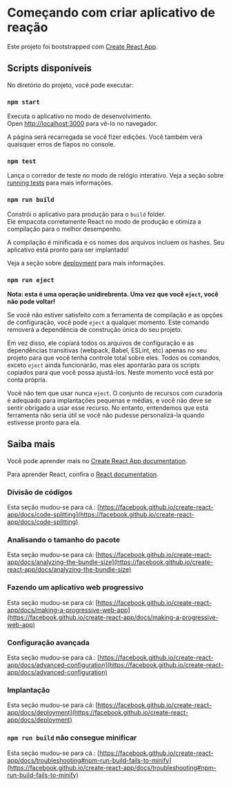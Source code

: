 # Começando com criar aplicativo de reação

Este projeto foi bootstrapped com [Create React App](https://github.com/facebook/create-react-app).

## Scripts disponíveis

No diretório do projeto, você pode executar:

### `npm start`

Executa o aplicativo no modo de desenvolvimento.\
Open [http://localhost:3000](http://localhost:3000) para vê-lo no navegador.

A página será recarregada se você fizer edições.
Você também verá quaisquer erros de fiapos no console.

### `npm test`

Lança o corredor de teste no modo de relógio interativo.
Veja a seção sobre [running tests](https://facebook.github.io/create-react-app/docs/running-tests) para mais informações.

### `npm run build`

Constrói o aplicativo para produção para o `build` folder.\
Ele empacota corretamente React no modo de produção e otimiza a compilação para o melhor desempenho.

A compilação é minificada e os nomes dos arquivos incluem os hashes.
Seu aplicativo está pronto para ser implantado!

Veja a seção sobre [deployment](https://facebook.github.io/create-react-app/docs/deployment) para mais informações.

### `npm run eject`

**Nota: esta é uma operação unidirebrenta. Uma vez que você `eject`, você não pode voltar!**

Se você não estiver satisfeito com a ferramenta de compilação e as opções de configuração, você pode `eject` a qualquer momento. Este comando removerá a dependência de construção única do seu projeto.

Em vez disso, ele copiará todos os arquivos de configuração e as dependências transitivas (webpack, Babel, ESLint, etc) apenas no seu projeto para que você tenha controle total sobre eles. Todos os comandos, exceto `eject` ainda funcionarão, mas eles apontarão para os scripts copiados para que você possa ajustá-los. Neste momento você está por conta própria.

Você não tem que usar nunca `eject`. O conjunto de recursos com curadoria é adequado para implantações pequenas e médias, e você não deve se sentir obrigado a usar esse recurso. No entanto, entendemos que esta ferramenta não seria útil se você não pudesse personalizá-la quando estivesse pronto para ela.

## Saiba mais

Você pode aprender mais no [Create React App documentation](https://facebook.github.io/create-react-app/docs/getting-started).

Para aprender React, confira o [React documentation](https://reactjs.org/).

### Divisão de códigos

Esta seção mudou-se para cá.: [https://facebook.github.io/create-react-app/docs/code-splitting](https://facebook.github.io/create-react-app/docs/code-splitting)

### Analisando o tamanho do pacote

Esta seção mudou-se para cá: [https://facebook.github.io/create-react-app/docs/analyzing-the-bundle-size](https://facebook.github.io/create-react-app/docs/analyzing-the-bundle-size)

### Fazendo um aplicativo web progressivo

Esta seção mudou-se para cá: [https://facebook.github.io/create-react-app/docs/making-a-progressive-web-app](https://facebook.github.io/create-react-app/docs/making-a-progressive-web-app)

### Configuração avançada

Esta seção mudou-se para cá.: [https://facebook.github.io/create-react-app/docs/advanced-configuration](https://facebook.github.io/create-react-app/docs/advanced-configuration)

### Implantação

Esta seção mudou-se para cá: [https://facebook.github.io/create-react-app/docs/deployment](https://facebook.github.io/create-react-app/docs/deployment)

### `npm run build` não consegue minificar

Esta seção mudou-se para cá.: [https://facebook.github.io/create-react-app/docs/troubleshooting#npm-run-build-fails-to-minify](https://facebook.github.io/create-react-app/docs/troubleshooting#npm-run-build-fails-to-minify)
